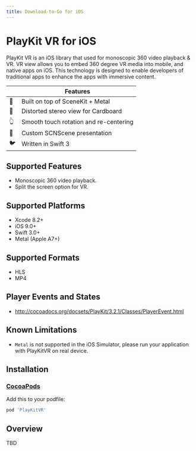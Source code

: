 ```yaml
---
title: Download-to-Go for iOS
---
```


# PlayKit VR for iOS

PlayKit VR is an iOS library that used for monoscopic 360 video playback & VR.
VR view allows you to embed 360 degree VR media into mobile, and native apps on iOS. This technology is designed to enable developers of traditional apps to enhance the apps with immersive content.

|                          | Features
|--------------------------|---------
| :metal:                  | Built on top of SceneKit + Metal
| :eyes:                   | Distorted stereo view for Cardboard
| :point_up_2:             | Smooth touch rotation and re-centering
| :sunrise_over_mountains: | Custom SCNScene presentation
| :bird:                   | Written in Swift 3


## Supported Features 
- Monoscopic 360 video playback.
- Split the screen option for VR.

## Supported Platforms

- Xcode 8.2+
- iOS 9.0+
- Swift 3.0+
- Metal (Apple A7+)

## Supported Formats

- HLS
- MP4

## Player Events and States

- http://cocoadocs.org/docsets/PlayKit/3.2.1/Classes/PlayerEvent.html

## Known Limitations

- `Metal` is not supported in the iOS Simulator, please run your application with PlayKitVR on real device.

## Installation

### [CocoaPods][cocoapods]

Add this to your podfile:
```ruby
pod 'PlayKitVR'
```

## Overview

TBD

[cocoapods]: https://cocoapods.org/
